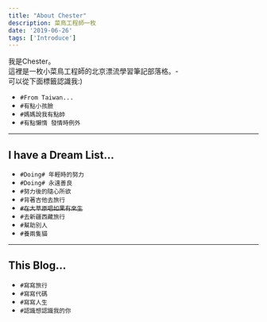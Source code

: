 ```yaml
---
title: "About Chester"
description: 菜鳥工程師一枚
date: '2019-06-26'
tags: ['Introduce']
---
```

我是Chester。  
這裡是一枚小菜鳥工程師的北京漂流學習筆記部落格。-  
可以從下面標籤認識我:)  
- `#From Taiwan...`  
- `#有點小孩臉`
- `#媽媽說我有點帥`
- `#有點懶惰 發情時例外`

---
## I have a Dream List...
  - `#Doing# 年輕時的努力`
  - `#Doing# 永遠善良`
  - `#努力後的隨心所欲`
  - `#背著吉他去旅行`
  - ~~`#在大草原唱如果有來生`~~
  - `#去新疆西藏旅行`
  - `#幫助別人`
  - `#養兩隻貓`

---
## This Blog...
  - `#寫寫旅行`  
  - `#寫寫代碼`  
  - `#寫寫人生`  
  - `#認識想認識我的你`
